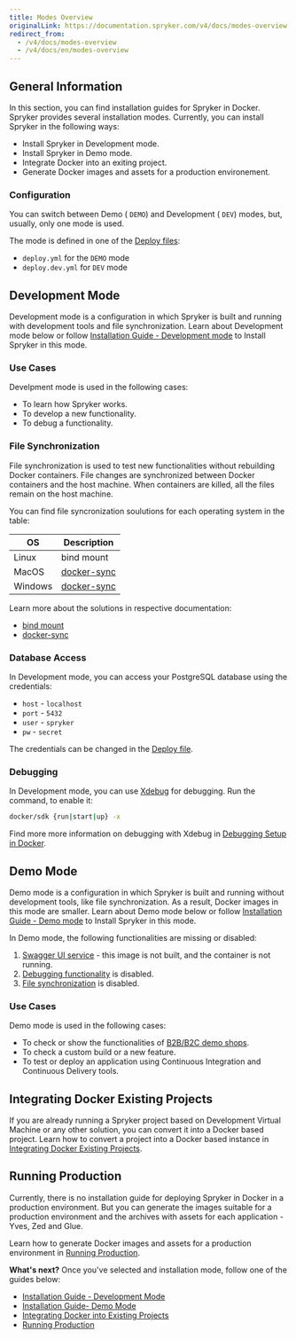 ```yaml
---
title: Modes Overview
originalLink: https://documentation.spryker.com/v4/docs/modes-overview
redirect_from:
  - /v4/docs/modes-overview
  - /v4/docs/en/modes-overview
---
```


## General Information
In this section, you can find installation guides for Spryker in Docker. Spryker provides several installation modes. Currently, you can install Spryker in the following ways:
* Install Spryker in Development mode.
* Install Spryker in Demo mode.
* Integrate Docker into an exiting project.
* Generate Docker images and assets for a production environement.

### Configuration
You can switch between Demo ( `DEMO`) and Development ( `DEV`) modes, but, usually, only one mode is used.

The mode is defined in one of the [Deploy files](/docs/scos/dev/developer-guides/202001.0/installation/spryker-in-docker/docker-sdk/deploy-file-reference-1.0.html): 
* `deploy.yml` for the `DEMO` mode
*  `deploy.dev.yml` for `DEV` mode

## Development Mode 
Development mode is a configuration in which Spryker is built and running with development tools and file synchronization. Learn about Development mode below or follow [Installation Guide - Development mode](/docs/scos/dev/developer-guides/202001.0/installation/spryker-in-docker/installation-guides/installation-guide-development-mode.html) to Install Spryker in this mode.

### Use Cases
Develpment mode is used in the following cases:
* To learn how Spryker works.
* To develop a new functionality.
* To debug a functionality.


### File Synchronization
File synchronization is used to test new functionalities without rebuilding Docker containers. File changes are synchronized between Docker containers and the host machine. When containers are killed, all the files remain on the host machine.

You can find file syncronization soulutions for each operating system in the table:

| OS | Description |
| --- | --- |
| Linux | bind mount |
| MacOS | [docker-sync](http://docker-sync.io/) |
| Windows | [docker-sync](http://docker-sync.io/) |

Learn more about the solutions in respective documentation:
*  [bind mount](https://docs.docker.com/storage/bind-mounts/)
*  [docker-sync](https://docker-sync.readthedocs.io/en/latest/)

### Database Access

In Development mode, you can access your PostgreSQL database using the credentials:

* `host` - `localhost`
* `port` - `5432`
* `user` - `spryker`
* `pw` - `secret`

The credentials can be changed in the [Deploy file](/docs/scos/dev/developer-guides/202001.0/installation/spryker-in-docker/docker-sdk/deploy-file-reference-1.0.html).

### Debugging
In Development mode, you can use [Xdebug](https://xdebug.org) for debugging.
Run the command, to enable it:
```bash
docker/sdk {run|start|up} -x
``` 

Find more more information on debugging with Xdebug in [Debugging Setup in Docker](/docs/scos/dev/developer-guides/202001.0/installation/spryker-in-docker/debugging-setup-in-docker.html).


## Demo Mode 
Demo mode is a configuration in which Spryker is built and running without development tools, like file synchronization. As a result, Docker images in this mode are smaller. Learn about Demo mode below or follow [Installation Guide - Demo mode](/docs/scos/dev/developer-guides/202001.0/installation/spryker-in-docker/installation-guides/installation-guide-demo-mode.html) to Install Spryker in this mode.

In Demo mode, the following functionalities are missing or disabled:
1. [Swagger UI service](https://documentation.spryker.com/v4/docs/services#swagger-ui) - this image is not built, and the container is not running.
2. [Debugging functionality](#debugging) is disabled.
3. [File synchronization](#file-synchronization) is disabled.

### Use Cases
Demo mode is used in the following cases:
* To check or show the functionalities of [B2B/B2C demo shops](https://documentation.spryker.com/v4/docs/demoshops).
* To check a custom build or a new feature.
* To test or deploy an application using Continuous Integration and Continuous Delivery tools.

## Integrating Docker Existing Projects

If you are already running a Spryker project based on Development Virtual Machine or any other solution, you can convert it into a Docker based project. 
Learn how to convert a project into a Docker based instance in [Integrating Docker Existing Projects](/docs/scos/dev/developer-guides/202001.0/installation/spryker-in-docker/installation-guides/integrating-docker-into-existing-projects.html).

## Running Production 

Currently, there is no installation guide for deploying Spryker in Docker in a production environment. But you can generate the images suitable for a production environment and the archives with assets for each application - Yves, Zed and Glue. 

Learn how to generate Docker images and assets for a production environment in [Running Production](/docs/scos/dev/developer-guides/202001.0/development-guide/back-end/running-production.html).

**What's next?**
Once you've selected and installation mode, follow one of the guides below:
* [Installation Guide - Development Mode](/docs/scos/dev/developer-guides/202001.0/installation/spryker-in-docker/installation-guides/installation-guide-development-mode.html)
* [Installation Guide- Demo Mode](/docs/scos/dev/developer-guides/202001.0/installation/spryker-in-docker/installation-guides/installation-guide-demo-mode.html)
* [Integrating Docker into Existing Projects](/docs/scos/dev/developer-guides/202001.0/installation/spryker-in-docker/installation-guides/integrating-docker-into-existing-projects.html)
* [Running Production](/docs/scos/dev/developer-guides/202001.0/development-guide/back-end/running-production.html)
